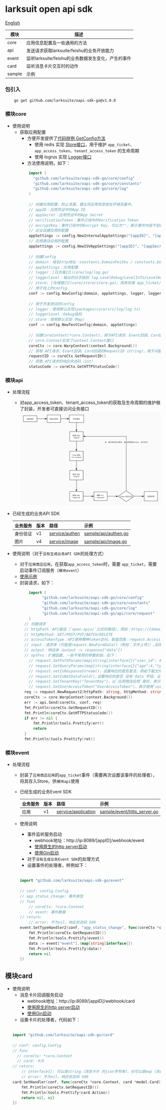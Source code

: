 # larksuit open api sdk
[English](README.md)

| 模块    | 描述 |
|--------------|--------------|
|  core    | 应用信息配置及一些通用的方法  | 
|  api     | 发送请求获取larksuite/feishu的业务开放能力  | 
|  event   | 监听larksuite/feishu的业务数据发生变化，产生的事件  | 
|  card    | 监听消息卡片交互时的动作  | 
|  sample  | 示例 | 

### 包引入
```shell script
    go get github.com/larksuite/oapi-sdk-go@v1.0.0
```

### 模块core
- 使用说明
    - 获取应用配置
        - 方便开发提供了[代码样例 GetConfig方法](sample/config/config.go)
            - 使用 redis 实现 [Store接口](core/store/store.go)，用于维护 `app_ticket`、`app_access_token`、`tenant_access_token` 的生命周期
            - 使用 logrus 实现 [Logger接口](core/log/log.go)
        - 方法使用说明，如下：
        ```go
            import (
              "github.com/larksuite/oapi-sdk-go/core/config"
              "github.com/larksuite/oapi-sdk-go/core/constants"
              "github.com/larksuite/oapi-sdk-go/core/log"
            ) 
      
            // 创建应用配置，防止泄漏，建议将应用信息放在环境变量中。
            // appID：应用凭证中的App ID
            // appSecret：应用凭证中的App Secret
            // verificationToken：事件订阅中的Verification Token
            // encryptKey：事件订阅中的Encrypt Key，可以为""，表示事件内容不加密
            // 企业自建应用的配置
            appSettings := config.NewInternalAppSettings("[appID]", "[appSecret]", "[verificationToken]", "[encryptKey]")
            // 应用商店应用的配置
            appSettings := config.NewISVAppSettings("[appID]", "[appSecret]", "[verificationToken]", "[encryptKey]")
            
            // 创建Config
            // domain：域名http地址：constants.DomainFeiShu / constants.DomainLarkSuite
            // appSettings：应用配置
            // logger：[日志接口](core/log/log.go)
            // loggerLevel：输出的日志级别 log.LevelDebug/LevelInfo/LevelWarn/LevelError
            // store: [存储接口](core/store/store.go)，用来存储 app_ticket/app_access_token/tenant_access_token
            // 用于线上的config
            conf := config.NewConfig(domain, appSettings, logger, loggerLevel, store)    
            
            // 用于开发测试的Config
            // logger：使用默认实现(packages/core/src/log/log.ts)
            // loggerLevel：Debug级别
            // store：使用默认实现（Map）
            conf := config.NewTestConfig(domain, appSettings)
            
            // 创建CoreContext(*core.Context)，用于API请求、Event回调、Card回调等，作为函数的参数
            // core.Context实现了context.Context接口
            coreCtx := core.WarpContext(context.Background())
            // 获取 API请求、Event回调、Card回调的RequestID（string），用于问题反馈时，开放平台查询相关日志，可以快速的定位问题
            requestID := coreCtx.GetRequestID()
            // 获取 API请求的响应状态码（int）
            statusCode := coreCtx.GetHTTPStatusCode()
        ```

### 模块api
- 处理流程
    - 对app_access_token、tenant_access_token的获取及生命周期的维护做了封装，开发者可直接访问业务接口
    ![处理流程图](api_process.png)
- 已经生成的业务API SDK

    | 业务服务 | 版本  | 路径 | 示例 |
    |--------------|--------------|------|------|
    |  身份验证    | v1  | [service/authen](service/authen) | [sample/api/authen.go](sample/api/authen.go)|
    |  图片     | v4  | [service/image](service/image)|[sample/api/image.go](sample/api/image.go)|
    
    
- 使用说明（对于`没有生成业务API SDK`的处理方式）
    - 对于`应用商店应用`，在获取`app_access_token`时，需要 `app_ticket`，需要启动事件订阅服务（`模块event`）
    - [使用示例](sample/api/api.go)
    - 封装请求，如下：
      ```go
          import (
                "github.com/larksuite/oapi-sdk-go/core/config"
                "github.com/larksuite/oapi-sdk-go/core/constants"
                "github.com/larksuite/oapi-sdk-go/core/log"
                "github.com/larksuite/oapi-sdk-go/api/core/request"
          )
        // 创建请求
        // httpPath：API路径（`open-apis/`之后的路径），例如：https://{domain}/open-apis/authen/v1/user_info，则 httpPath："authen/v1/user_info"
        // httpMethod: GET/POST/PUT/BATCH/DELETE
        // accessTokenType：API使用哪种token访问，取值范围：request.AccessTokenTypeApp/request.AccessTokenTypeTenant/request.AccessTokenTypeUser，例如：request.AccessTokenTypeTenant
        // input：请求体（可能是request.NewFormData()（例如：文件上传））,如果不需要请求体（例如一些GET请求），则传：nil
        // output：响应体（output := response["data"])     
        // optFns：扩展函数，一些不常用的参数封装，如下：
          // request.SetPathParams(map[string]interface{}{"user_id": 4})：设置URL Path参数（有:前缀）值，当httpPath="users/:user_id"时，请求的URL="https://{domain}/open-apis/users/4"
          // request.SetQueryParams(map[string]interface{}{"age":4,"types":[1,2]})：设置 URL qeury，会在url追加?age=4&types=1&types=2      
          // request.setIsResponseStream()，设置响应的是否是流，例如下载文件，这时：output值是Buffer类型
          // request.SetIsNotDataField(),设置响应的是否 没有`data`字段，业务接口都是有`data`字段，所以不需要设置
          // request.SetTenantKey("TenantKey")，以`应用商店应用`身份，表示使用`tenant_access_token`访问API，需要设置
          // request.SetUserAccessToken("UserAccessToken")，表示使用`user_access_token`访问API，需要设置
        req := request.NewRequest2(httpPath: string, httpMethod: string, accessTokenType: AccessTokenType, input: interface, output: interface, ...optFns: OptFn[]))
        coreCtx := core.WarpContext(context.Background())
        err := api.Send(coreCtx, conf, req)
        fmt.Println(coreCtx.GetRequestID())
        fmt.Println(coreCtx.GetHTTPStatusCode())
        if err != nil {
            fmt.Println(tools.Prettify(err))
            return
        }
        fmt.Println(tools.Prettify(ret))
      ```
### 模块event
- 处理流程
  - 封装了`应用商店应用`的`app_ticket`事件（需要再次设置该事件的处理者），将其存入Store，供`模块api`使用
  - 已经生成的业务Event SDK
  
      | 业务服务 | 版本  | 路径 | 示例 |
      |--------------|--------------|------|------|
      |  应用    | v1  | [service/application](service/application) | [sample/event/http_server.go](sample/event/http_server.go) |
      
  - 使用说明
    - 事件监听服务启动
        - webhook地址：http://ip:8089/[appID]/webhook/event
        - [使用原生的http server启动](sample/event/http_server.go)  
        - [使用Gin启动](sample/event/gin.go)
    - 对于`没有生成业务Event SDK`的处理方式
    - 设置事件的处理者，样例如下：
    ```go
    
    import "github.com/larksuite/oapi-sdk-go/event"
    
    // conf: config.Config
    // app_status_change: 事件类型
    // func
        // coreCtx: *core.Context
        // event: 事件数据
    // return:
        // error: 不为nil，响应状态码 500
    event.SetTypeHandler2(conf, "app_status_change", func(coreCtx *core.Context, event map[string]interface{}) error {
        fmt.Println(coreCtx.GetRequestID())
        fmt.Println(tools.Prettify(event))
        data := event["event"].(map[string]interface{})
        fmt.Println(tools.Prettify(data))
        return nil
    })
    
    ```      

## 模块card

  - 使用说明
    - 消息卡片回调服务启动
        - webhook地址：http://ip:8089/[appID]/webhook/card
        - [使用原生的http server启动](sample/card/http_server.go)  
        - [使用Gin启动](sample/card/gin.go)
    - 设置卡片的处理者，代码如下：
    ```go
    
    import "github.com/larksuite/oapi-sdk-go/card"
    
    // conf: config.Config
    // func
      // coreCtx: *core.Context
      // card: 卡片
    // return:
        // interface{}: 可以是string（消息卡片 的json字符串），也可以是map（消息卡片 的map封装）
        // error: 不为nil，响应状态码 500
    card.SetHandler(conf, func(coreCtx *core.Context, card *model.Card) (interface{}, error) {
    	fmt.Println(coreCtx.GetRequestID())
        fmt.Println(tools.Prettify(card.Action))
    	return nil, nil
    })
    
    ```   
    




